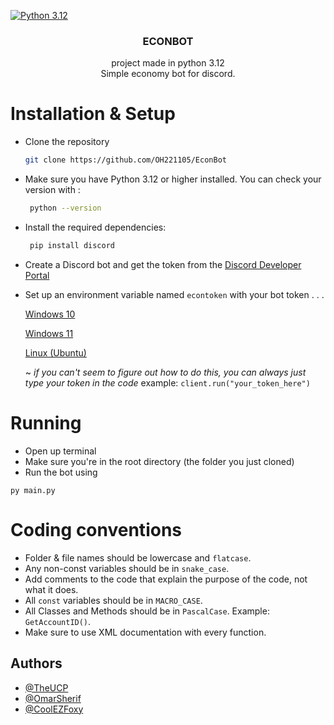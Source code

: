 [![Python 3.12](https://img.shields.io/badge/python-3.12-blue.svg)](https://www.python.org/downloads/release/python-312/)

<div align="center">

  <h3 align="center">ECONBOT</h3>
  
  <p align="center">
    project made in python 3.12
    <br>
    Simple economy bot for discord.
  </p>
</div>



# Installation & Setup

- Clone the repository

   ```bash
   git clone https://github.com/OH221105/EconBot
   ```

- Make sure you have Python 3.12 or higher installed.
  You can check your version with :
  ```bash
   python --version
   ```

- Install the required dependencies:
  ```bash
   pip install discord
   ```
   
- Create a Discord bot and get the token from the [Discord Developer Portal](https://discord.com/developers/applications)

- Set up an environment variable named `econtoken` with your bot token . . .

   [Windows 10](https://www.youtube.com/watch?v=z84UIZy_qgE)

   [Windows 11](https://www.youtube.com/watch?v=ow2jROvxyH4&t=2s)

   [Linux (Ubuntu)](https://www.youtube.com/watch?v=Y6_7xaxkPik)

  ~ *if you can't seem to figure out how to do this, you can always just type your token in the code*
example: `client.run("your_token_here")`


# Running

- Open up terminal
- Make sure you're in the root directory (the folder you just cloned)
- Run the bot using
```base
py main.py
```


# Coding conventions
- Folder & file names should be lowercase and `flatcase`.
- Any non-const variables should be in `snake_case`.
- Add comments to the code that explain the purpose of the code, not what it does.
- All `const` variables should be in `MACRO_CASE`.
- All Classes and Methods should be in `PascalCase`. Example: `GetAccountID()`.
- Make sure to use XML documentation with every function.

## Authors

- [@TheUCP](https://www.github.com/octokatherine)
- [@OmarSherif](https://github.com/OmarSherif06)
- [@CoolEZFoxy](https://github.com/CoolEZFoxy)
